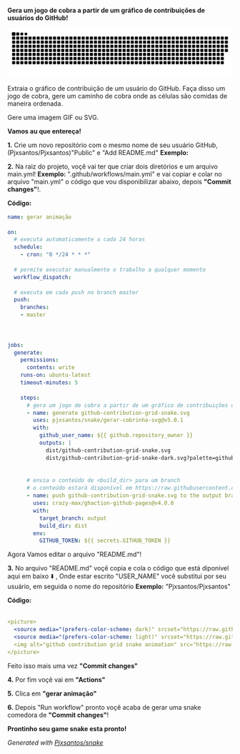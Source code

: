 **Gera um jogo de cobra a partir de um gráfico de contribuições de usuários do GitHub!**

<picture>
  <source media="(prefers-color-scheme: dark)" srcset="https://raw.githubusercontent.com/pjxsantos/snake/output/github-contribution-grid-snake-dark.svg">
  <source media="(prefers-color-scheme: light)" srcset="https://raw.githubusercontent.com/pjxsantos/snake/output/github-contribution-grid-snake.svg">
  <img alt="github contribution grid snake animation" src="https://raw.githubusercontent.com/pjxsantos/snake/output/github-contribution-grid-snake.svg">
</picture>

Extraia o gráfico de contribuição de um usuário do GitHub. Faça disso um jogo de cobra, gere um caminho de cobra onde as células são comidas de maneira ordenada.

Gere uma imagem GIF ou SVG.

**Vamos au que entereça!** 

**1.** Crie um novo repositório com o mesmo nome de seu usuário GitHub, (Pjxsantos/Pjxsantos)"Public" e "Add README.md"
**Exemplo:**




**2.** Na raiz do projeto, voçê vai ter que criar dois diretórios e um arquivo main.yml! **Exemplo:** ".github/workflows/main.yml" e vai copiar e colar no arquivo "main.yml" o código que vou disponibilizar abaixo, depois **"Commit changes"**!.





**Código:**
```yaml
name: gerar animação

on:
  # executa automaticamente a cada 24 horas
  schedule:
    - cron: "0 */24 * * *" 
  
  # permite executar manualmente o trabalho a qualquer momento
  workflow_dispatch:
  
  # executa em cada push no branch master
  push:
    branches:
    - master
    
  

jobs:
  generate:
    permissions: 
      contents: write
    runs-on: ubuntu-latest
    timeout-minutes: 5
    
    steps:
      # gera um jogo de cobra a partir de um gráfico de contribuições de um usuário do github (<github_user_name>), gera uma animação SVG em <svg_out_path>
      - name: generate github-contribution-grid-snake.svg
        uses: pjxsantos/snake/gerar-cobrinha-svg@v5.0.1
        with:
          github_user_name: ${{ github.repository_owner }}
          outputs: |
            dist/github-contribution-grid-snake.svg
            dist/github-contribution-grid-snake-dark.svg?palette=github-dark
          
          
      # envia o conteúdo de <build_dir> para um branch
      # o conteúdo estará disponível em https://raw.githubusercontent.com/<github_user>/<repository>/<target_branch>/<file> ou como página do github
      - name: push github-contribution-grid-snake.svg to the output branch
        uses: crazy-max/ghaction-github-pages@v4.0.0
        with:
          target_branch: output
          build_dir: dist
        env:
          GITHUB_TOKEN: ${{ secrets.GITHUB_TOKEN }}
```

Agora Vamos editar o arquivo "README.md"!

**3.** No arquivo "README.md" voçê copia e cola o código que está diponivel aqui em baixo ⬇️ , Onde estar escrito "USER_NAME" você substitui por seu usuário, em seguida o nome do repositório **Exemplo:** "Pjxsantos/Pjxsantos"

**Código:**
```yaml

<picture>
  <source media="(prefers-color-scheme: dark)" srcset="https://raw.githubusercontent.com/USER_NAME/USER_NAME/output/github-contribution-grid-snake-dark.svg">
  <source media="(prefers-color-scheme: light)" srcset="https://raw.githubusercontent.com/USER_NAME/USER_NAME/output/github-contribution-grid-snake.svg">
  <img alt="github contribution grid snake animation" src="https://raw.githubusercontent.com/USER_NAME/USER_NAME/output/github-contribution-grid-snake.svg">
</picture>

```



Feito isso mais uma vez  **"Commit changes"**




**4.** Por fim voçê vai em **"Actions"**




**5.** Clica em **"gerar animação"**






**6.** Depois "Run workflow" pronto voçê acaba de gerar uma snake comedora de **"Commit changes"**!




**Prontinho seu game snake esta pronto!** 


_Generated with [Pjxsantos/snake](https://github.com/Pjxsantos/snake)_
